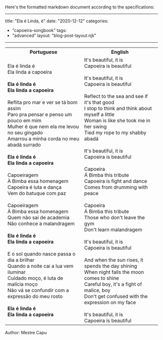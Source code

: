 Here's the formatted markdown document according to the specifications:

---
title: "Ela é Linda, é"
date: "2020-12-12"
categories: 
  - "capoeira-songbook"
tags: 
  - "advanced"
layout: "blog-post-layout.njk"
---

<table class="capoeira-table">
    <tr class="header-row">
        <th>Portuguese</th>
        <th>English</th>
    </tr>
    <tr>
        <td>Ela é linda é<br>
Ela linda a capoeira<br>
<br>
<strong>Ela é linda é<br>
Ela linda a capoeira</strong><br>
<br>
Reflita pro mar e ver se tá bom assim<br>
Paro pra pensar e penso um pouco em mim<br>
Mulher é que nem ela me levou no seu gingado<br>
Amarrou a minha corda no meu abadá surrado<br>
<br>
<strong>Ela é linda é<br>
Ela linda a capoeira</strong><br>
<br>
Capoeiragem<br>
À Bimba essa homenagem<br>
Capoeira é luta e dança<br>
Vem do batuque com paz<br>
<br>
Capoeiragem<br>
À Bimba essa homenagem<br>
Quem não sai de academia<br>
Não conhece a malandragem<br>
<br>
<strong>Ela é linda é<br>
Ela linda a capoeira</strong><br>
<br>
E o sol quando nasce passa o dia a brilhar<br>
Quando a noite cai a lua vem iluminar<br>
Cuidado moço, é luta de malícia moço<br>
Não vá se confundir com a expressão do meu rosto<br>
<br>
<strong>Ela é linda é<br>
Ela linda a capoeira</strong></td>
        <td>It's beautiful, it is<br>
Capoeira is beautiful<br>
<br>
It's beautiful, it is<br>
Capoeira is beautiful<br>
<br>
Reflect to the sea and see if it's that good<br>
I stop to think and think about myself a little<br>
Woman is like she took me in her swing<br>
Tied my rope to my shabby abadá<br>
<br>
It's beautiful, it is<br>
Capoeira is beautiful<br>
<br>
Capoeira<br>
Á Bimba this tribute<br>
Capoeira is fight and dance<br>
Comes from drumming with peace<br>
<br>
Capoeira<br>
Á Bimba this tribute<br>
Those who don't leave the gym<br>
Don't learn malandragem<br>
<br>
It's beautiful, it is<br>
Capoeira is beautiful<br>
<br>
And when the sun rises, it spends the day shining<br>
When night falls the moon comes to shine<br>
Careful boy, it's a fight of malice, boy<br>
Don't get confused with the expression on my face<br>
<br>
It's beautiful, it is<br>
Capoeira is beautiful</td>
    </tr>
</table>

<figcaption>
Author: Mestre Capu
</figcaption>